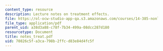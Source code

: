```yaml
---
content_type: resource
description: Lecture notes on treatment effects.
file: https://ol-ocw-studio-app-qa.s3.amazonaws.com/courses/14-385-nonlinear-econometric-analysis-fall-2007/70826c5fa3ca798b2ffcd83e84d4fc5f_notes_treat.pdf
file_type: application/pdf
parent_uid: a38d3a88-c78f-7b34-499a-08dcc287d180
resourcetype: Document
title: notes_treat.pdf
uid: 70826c5f-a3ca-798b-2ffc-d83e84d4fc5f
---
```

